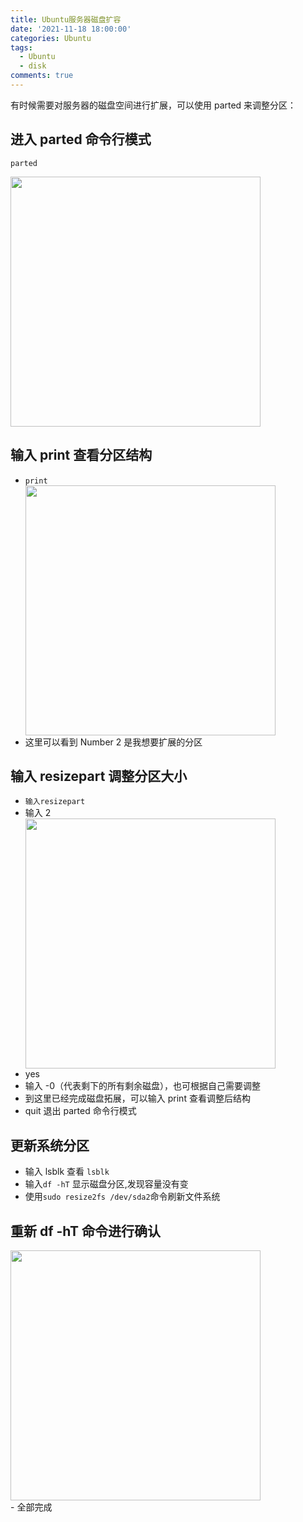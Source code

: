 ```yaml
---
title: Ubuntu服务器磁盘扩容
date: '2021-11-18 18:00:00'
categories: Ubuntu
tags:
  - Ubuntu
  - disk
comments: true
---
```


有时候需要对服务器的磁盘空间进行扩展，可以使用 parted 来调整分区：

## 进入 parted 命令行模式

`parted`

<div class="center">
<img style="height: 400px" src="/image/guide/parted.png" />
</div>

## 输入 print 查看分区结构

- `print`
  <div class="center">
  <img style="height: 400px" src="/image/guide/print.png" />
  </div>
- 这里可以看到 Number 2 是我想要扩展的分区

## 输入 resizepart 调整分区大小

- `输入resizepart`
- 输入 2
  <div class="center">
  <img style="height: 400px" src="/image/guide/parted01.png" />
  </div>
- yes
- 输入 -0（代表剩下的所有剩余磁盘），也可根据自己需要调整
- 到这里已经完成磁盘拓展，可以输入 print 查看调整后结构
- quit 退出 parted 命令行模式

## 更新系统分区

- 输入 lsblk 查看 `lsblk`
- 输入`df -hT` 显示磁盘分区,发现容量没有变
- 使用`sudo resize2fs /dev/sda2`命令刷新文件系统

## 重新 df -hT 命令进行确认

<div class="center">
<img style="height: 400px" src="/image/guide/resize2fs.png" />
</div>
- 全部完成

